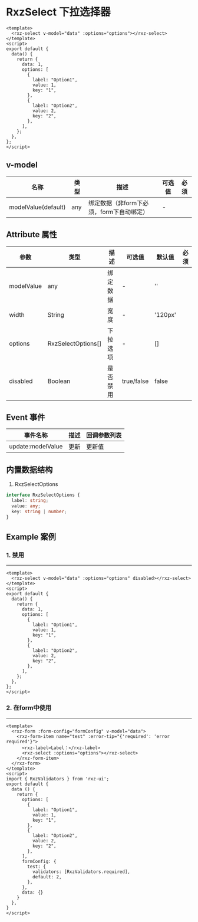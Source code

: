 # RxzSelect 下拉选择器

<TestRxzSelect></TestRxzSelect>

```vue
<template>
  <rxz-select v-model="data" :options="options"></rxz-select>
</template>
<script>
export default {
  data() {
    return {
      data: 1,
      options: [
        {
          label: "Option1",
          value: 1,
          key: "1",
        },
        {
          label: "Option2",
          value: 2,
          key: "2",
        },
      ],
    };
  },
};
</script>
```

## v-model

| 名称                  | 类型  | 描述                       | 可选值 | 必须  |
| ------------------- | --- | ------------------------ | --- | --- |
| modelValue(default) | any | 绑定数据（非form下必须，form下自动绑定） | -   |     |

## Attribute 属性

| 参数       | 类型               | 描述     | 可选值     | 默认值  | 必须 |
| ---------- | ------------------ | -------- | ---------- | ------- | ---- |
| modelValue | any                | 绑定数据 | -          | ''      |      |
| width      | String             | 宽度     | -          | '120px' |      |
| options    | RxzSelectOptions[] | 下拉选项 | -          | []      |      |
| disabled   | Boolean            | 是否禁用 | true/false | false   |      |

## Event 事件

| 事件名称              | 描述  | 回调参数列表 |
| ----------------- | --- | ------ |
| update:modelValue | 更新  | 更新值    |

## 内置数据结构

1. RxzSelectOptions

```ts
interface RxzSelectOptions {
  label: string;
  value: any;
  key: string | number;
}
```



## Example 案例

### 1. 禁用

---

<TestRxzSelectExp1></TestRxzSelectExp1>

```vue
<template>
  <rxz-select v-model="data" :options="options" disabled></rxz-select>
</template>
<script>
export default {
  data() {
    return {
      data: 1,
      options: [
        {
          label: "Option1",
          value: 1,
          key: "1",
        },
        {
          label: "Option2",
          value: 2,
          key: "2",
        },
      ],
    };
  },
};
</script>
```

### 2. 在form中使用

---

<TestRxzSelectExp2></TestRxzSelectExp2>

```vue
<template>
  <rxz-form :form-config="formConfig" v-model="data">
    <rxz-form-item name="test" :error-tip="{'required': 'error required'}">
      <rxz-label>Label：</rxz-label>
      <rxz-select :options="options"></rxz-select>
    </rxz-form-item>
  </rxz-form>
</template>
<script>
import { RxzValidators } from 'rxz-ui';
export default {
  data () {
    return {
      options: [
        {
          label: "Option1",
          value: 1,
          key: "1",
        },
        {
          label: "Option2",
          value: 2,
          key: "2",
        },
      ],
      formConfig: {
        test: {
          validators: [RxzValidators.required],
          default: 2,
        },
      },
      data: {}
    }
  },
}
</script>
```